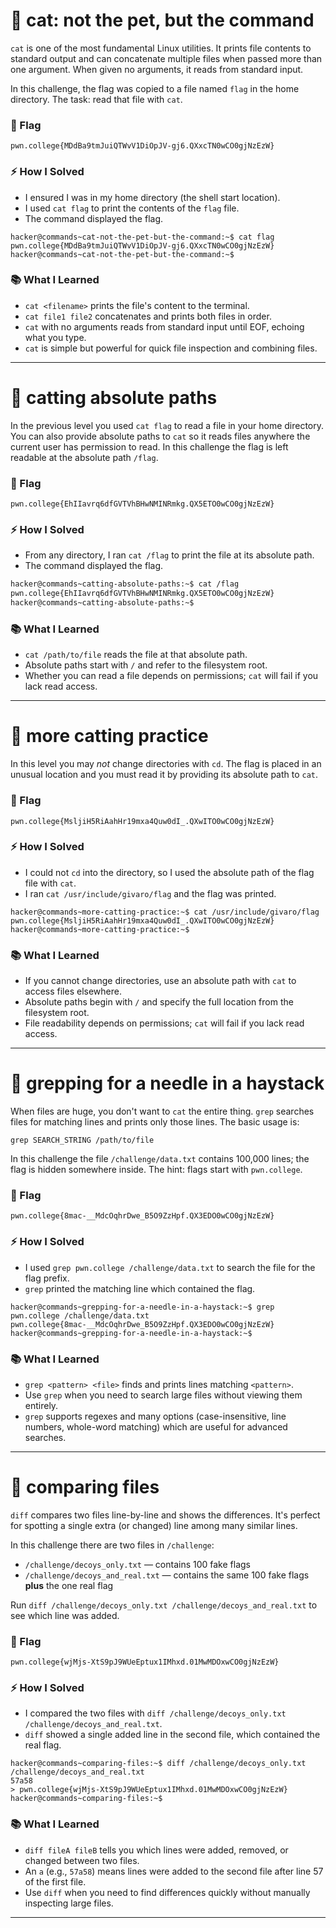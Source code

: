 # 🔹 cat: not the pet, but the command

`cat` is one of the most fundamental Linux utilities. It prints file contents to standard output and can concatenate multiple files when passed more than one argument. When given no arguments, it reads from standard input.

In this challenge, the flag was copied to a file named `flag` in the home directory. The task: read that file with `cat`.

### 🏴 Flag

`pwn.college{MDdBa9tmJuiQTWvV1DiOpJV-gj6.QXxcTN0wCO0gjNzEzW}`

### ⚡ How I Solved

* I ensured I was in my home directory (the shell start location).
* I used `cat flag` to print the contents of the `flag` file.
* The command displayed the flag.

```
hacker@commands~cat-not-the-pet-but-the-command:~$ cat flag
pwn.college{MDdBa9tmJuiQTWvV1DiOpJV-gj6.QXxcTN0wCO0gjNzEzW}
hacker@commands~cat-not-the-pet-but-the-command:~$
```

### 📚 What I Learned

* `cat <filename>` prints the file's content to the terminal.
* `cat file1 file2` concatenates and prints both files in order.
* `cat` with no arguments reads from standard input until EOF, echoing what you type.
* `cat` is simple but powerful for quick file inspection and combining files.

---
# 🔹 catting absolute paths

In the previous level you used `cat flag` to read a file in your home directory. You can also provide absolute paths to `cat` so it reads files anywhere the current user has permission to read. In this challenge the flag is left readable at the absolute path `/flag`.

### 🏴 Flag

`pwn.college{EhIIavrq6dfGVTVhBHwNMINRmkg.QX5ETO0wCO0gjNzEzW}`

### ⚡ How I Solved

* From any directory, I ran `cat /flag` to print the file at its absolute path.
* The command displayed the flag.

```bash
hacker@commands~catting-absolute-paths:~$ cat /flag
pwn.college{EhIIavrq6dfGVTVhBHwNMINRmkg.QX5ETO0wCO0gjNzEzW}
hacker@commands~catting-absolute-paths:~$
```

### 📚 What I Learned

* `cat /path/to/file` reads the file at that absolute path.
* Absolute paths start with `/` and refer to the filesystem root.
* Whether you can read a file depends on permissions; `cat` will fail if you lack read access.

---
# 🔹 more catting practice

In this level you may *not* change directories with `cd`. The flag is placed in an unusual location and you must read it by providing its absolute path to `cat`.

### 🏴 Flag

`pwn.college{MsljiH5RiAahHr19mxa4Quw0dI_.QXwITO0wCO0gjNzEzW}`

### ⚡ How I Solved

* I could not `cd` into the directory, so I used the absolute path of the flag file with `cat`.
* I ran `cat /usr/include/givaro/flag` and the flag was printed.

```
hacker@commands~more-catting-practice:~$ cat /usr/include/givaro/flag
pwn.college{MsljiH5RiAahHr19mxa4Quw0dI_.QXwITO0wCO0gjNzEzW}
hacker@commands~more-catting-practice:~$
```

### 📚 What I Learned

* If you cannot change directories, use an absolute path with `cat` to access files elsewhere.
* Absolute paths begin with `/` and specify the full location from the filesystem root.
* File readability depends on permissions; `cat` will fail if you lack read access.

---
# 🔹 grepping for a needle in a haystack

When files are huge, you don't want to `cat` the entire thing. `grep` searches files for matching lines and prints only those lines. The basic usage is:

```
grep SEARCH_STRING /path/to/file
```

In this challenge the file `/challenge/data.txt` contains 100,000 lines; the flag is hidden somewhere inside. The hint: flags start with `pwn.college`.

### 🏴 Flag

`pwn.college{8mac-__MdcOqhrDwe_B5O9ZzHpf.QX3EDO0wCO0gjNzEzW}`

### ⚡ How I Solved

* I used `grep pwn.college /challenge/data.txt` to search the file for the flag prefix.
* `grep` printed the matching line which contained the flag.

```
hacker@commands~grepping-for-a-needle-in-a-haystack:~$ grep pwn.college /challenge/data.txt
pwn.college{8mac-__MdcOqhrDwe_B5O9ZzHpf.QX3EDO0wCO0gjNzEzW}
hacker@commands~grepping-for-a-needle-in-a-haystack:~$
```

### 📚 What I Learned

* `grep <pattern> <file>` finds and prints lines matching `<pattern>`.
* Use `grep` when you need to search large files without viewing them entirely.
* `grep` supports regexes and many options (case-insensitive, line numbers, whole-word matching) which are useful for advanced searches.

---
# 🔹 comparing files

`diff` compares two files line-by-line and shows the differences. It's perfect for spotting a single extra (or changed) line among many similar lines.

In this challenge there are two files in `/challenge`:

* `/challenge/decoys_only.txt` — contains 100 fake flags
* `/challenge/decoys_and_real.txt` — contains the same 100 fake flags **plus** the one real flag

Run `diff /challenge/decoys_only.txt /challenge/decoys_and_real.txt` to see which line was added.

### 🏴 Flag

`pwn.college{wjMjs-XtS9pJ9WUeEptux1IMhxd.01MwMDOxwCO0gjNzEzW}`

### ⚡ How I Solved

* I compared the two files with `diff /challenge/decoys_only.txt /challenge/decoys_and_real.txt`.
* `diff` showed a single added line in the second file, which contained the real flag.

```
hacker@commands~comparing-files:~$ diff /challenge/decoys_only.txt /challenge/decoys_and_real.txt
57a58
> pwn.college{wjMjs-XtS9pJ9WUeEptux1IMhxd.01MwMDOxwCO0gjNzEzW}
hacker@commands~comparing-files:~$
```

### 📚 What I Learned

* `diff fileA fileB` tells you which lines were added, removed, or changed between two files.
* An `a` (e.g., `57a58`) means lines were added to the second file after line 57 of the first file.
* Use `diff` when you need to find differences quickly without manually inspecting large files.

---
